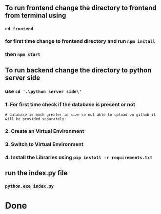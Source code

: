 ## To run frontend change the directory to frontend from terminal using

### `cd frontend`

### for first time change to frontend directory and run `npm install`

### then `npm start`

## To run backend change the directory to python server side

### use `cd '.\python server side\'`

### 1. For first time check if the database is present or not

    # database is much greater in size so not able to upload on github it will be provided separately.

### 2. Create an Virtual Environment

### 3. Switch to Virtual Environment

### 4. Install the Libraries using `pip install -r requirements.txt`

## run the index.py file

### `python.exe index.py`

# Done
